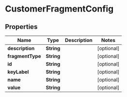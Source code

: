 

# CustomerFragmentConfig


## Properties

| Name | Type | Description | Notes |
|------------ | ------------- | ------------- | -------------|
|**description** | **String** |  |  [optional] |
|**fragmentType** | **String** |  |  [optional] |
|**id** | **String** |  |  [optional] |
|**keyLabel** | **String** |  |  [optional] |
|**name** | **String** |  |  [optional] |
|**value** | **String** |  |  [optional] |



